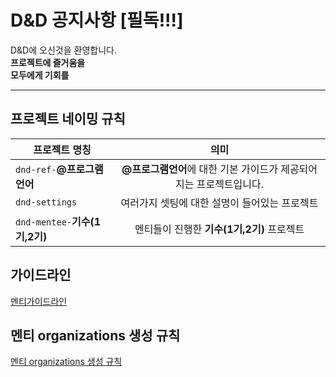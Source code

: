 # D&amp;D 공지사항 [필독!!!]

D&D에 오신것을 환영합니다.  
<strong>프로젝트에 즐거움을  
모두에게 기회를</strong>

---

## 프로젝트 네이밍 규칙

| 프로젝트 명칭                  |                                의미                                 |
| ------------------------------ | :-----------------------------------------------------------------: |
| `dnd-ref-`**@프로그램언어**    | **@프로그램언어**에 대한 기본 가이드가 제공되어지는 프로젝트입니다. |
| `dnd-settings`                 |            여러가지 셋팅에 대한 설명이 들어있는 프로젝트            |
| `dnd-mentee-`**기수(1기,2기)** |             멘티들이 진행한 **기수(1기,2기)** 프로젝트              |

## 가이드라인

[멘티가이드라인](https://www.notion.so/ac3c5a829de34150b6f8636308d58c53)

## 멘티 organizations 생성 규칙

[멘티 organizations 생성 규칙](https://github.com/DNDACADEMY/dnd-notice/blob/master/MENTEE.md)
